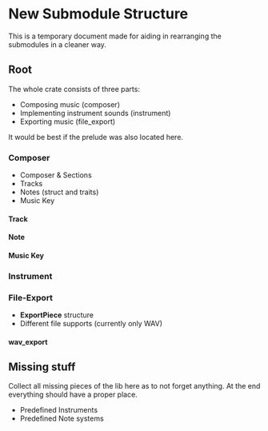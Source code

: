 # New Submodule Structure

This is a temporary document made for aiding in rearranging the submodules
in a cleaner way.

## Root

The whole crate consists of three parts:

- Composing music (composer)
- Implementing instrument sounds (instrument)
- Exporting music (file_export)

It would be best if the prelude was also located here.

### Composer

- Composer & Sections
- Tracks
- Notes (struct and traits)
- Music Key

#### Track

#### Note

#### Music Key

### Instrument

### File-Export

- **ExportPiece** structure
- Different file supports (currently only WAV)

#### wav_export

## Missing stuff

Collect all missing pieces of the lib here as to not forget anything. At the
end everything should have a proper place.

- Predefined Instruments
- Predefined Note systems
